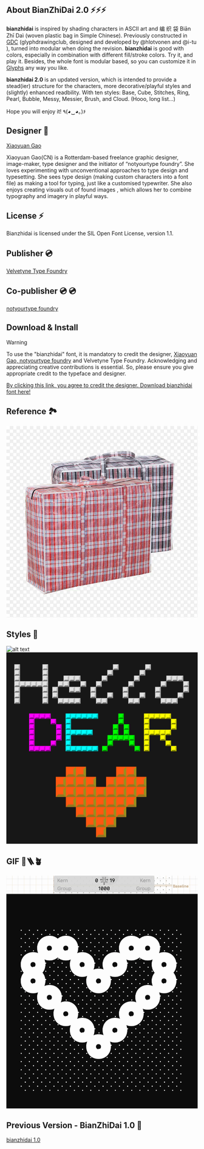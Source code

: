 ## About BianZhiDai 2.0 ⚡⚡⚡

**bianzhidai** is inspired by shading characters in ASCII art and 编 织 袋 Biān Zhī Daì (woven plastic bag in Simple Chinese). 
Previously constructed in [GDC](http://glyphdrawing.club) 
(glyphdrawingclub, designed and developed by @hlotvonen and @i-tu ), turned into modular when doing the revision. **bianzhidai** is good with colors, especially in combination with different fill/stroke colors. Try it, and play it. Besides, the whole font is modular based, so you can customize it in [Glyphs](https://glyphsapp.com/) any way you like.
 
**bianzhidai 2.0** is an updated version, which is intended to provide a stead(ier) structure for the characters, more decorative/playful styles and (slightly) enhanced readbility. With ten styles: Base, Cube, Stitches, Ring, Pearl, Bubble, Messy, Messier, Brush, and Cloud. 
(Hooo, long list...)

Hope you will enjoy it! ٩(◕‿◕｡)۶

## Designer 👀

[Xiaoyuan Gao](https://notyourtype.nl)

Xiaoyuan Gao(CN) is a Rotterdam-based freelance graphic designer, image-maker, type designer and the initiator of “notyourtype foundry”. She loves experimenting with unconventional approaches to type design and typesetting. She sees type design (making custom characters into a font file) as making a tool for typing, just like a customised typewriter. She also enjoys creating visuals out of found images , which allows her to combine typography and imagery in playful ways. 

## License ⚡
Bianzhidai is licensed under the SIL Open Font License, version 1.1.

## Publisher 💿
[Velvetyne Type Foundry](https://velvetyne.fr/)

## Co-publisher 💿 💿
[notyourtype foundry](https://notyourtype.nl)

## Download & Install

> [!WARNING]  
> To use the "bianzhidai" font, it is mandatory to credit the designer, [Xiaoyuan Gao, notyourtype foundry](https://notyourtype.nl/) and Velvetyne Type Foundry. Acknowledging and appreciating creative contributions is essential. So, please ensure you give appropriate credit to the typeface and designer.

[By clicking this link, you agree to credit the designer. Download bianzhidai font here!](https://github.com/sdfggvfvj/bianzhidai-2.0/archive/refs/heads/main.zip)

## Reference 🏞️
![alt text](eg.webp "Reference")

## Styles 🦥
![alt text](Preview.png "TEN STYLES")
![alt text](color.jpg "color font")

## GIF 🔨🪜🪴
![alt text](construction.gif "how is this font contructed?")

## Previous Version - BianZhiDai 1.0 🧀
[bianzhidai 1.0](https://github.com/sdfggvfvj/bianzhidai)